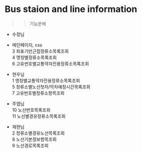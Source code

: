# Bus staion and line information
>> 기능분배  
- 수정님  
- 메인페이지, css  
3 좌표기반근접정류소목록조회  
4 명칭별정류소목록조회  
6 고유번호별교통약자전용정류소목록조회  
  
- 현우님  
1 명칭별교통약자전용정류소목록조회  
5 정류소별노선첫차/막차예정시간목록조회  
7 고유번호별정류소항목조회  
  
- 주엽님  
10 노선번호목록조회  
11 노선별경유정류소목록조회  
  
- 재현님  
2 정류소별경유노선목록조회  
8 노선기본정보항목조회  
9 노선경로목록조회  
